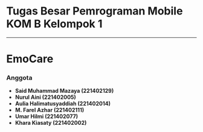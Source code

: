 # Tugas Besar Pemrograman Mobile KOM B Kelompok 1

---

# EmoCare

### Anggota
- **Said Muhammad Mazaya (221402129)**
- **Nurul Aini (221402005)**
- **Aulia Halimatusyaddiah (221402014)**
- **M. Farel Azhar (221402111)**
- **Umar Hilmi (221402077)**
- **Khara Kiasaty (221402002)** 